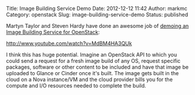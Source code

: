 Title: Image Building Service Demo
Date: 2012-12-12 11:42
Author: markmc
Category: openstack
Slug: image-building-service-demo
Status: published

Martyn Taylor and Steven Hardy have done an awesome job of [demoing an
Image Building Service for
OpenStack](http://lists.openstack.org/pipermail/openstack-dev/2012-December/003901.html):

http://www.youtube.com/watch?v=MdBM4HA3QUk

I think this has huge potential. Imagine an OpenStack API to which you
could send a request for a fresh image build of any OS, request specific
packages, software or other content to be included and have that image
be uploaded to Glance or Cinder once it's built. The image gets built in
the cloud on a Nova instance/VM and the cloud provider bills you for the
compute and I/O resources needed to complete the build.
